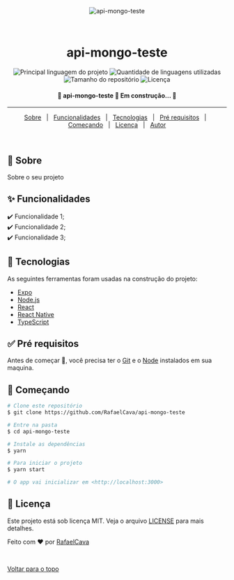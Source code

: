 <div align="center" id="top">
  <img src="./.github/app.gif" alt="api-mongo-teste" />

  &#xa0;

  <!-- <a href="https://api-mongo-teste.netlify.com">Demo</a> -->
</div>

<h1 align="center">api-mongo-teste</h1>

<p align="center">
  <img alt="Principal linguagem do projeto" src="https://img.shields.io/github/languages/top/RafaelCava/api-mongo-teste?color=56BEB8">

  <img alt="Quantidade de linguagens utilizadas" src="https://img.shields.io/github/languages/count/RafaelCava/api-mongo-teste?color=56BEB8">

  <img alt="Tamanho do repositório" src="https://img.shields.io/github/repo-size/RafaelCava/api-mongo-teste?color=56BEB8">

  <img alt="Licença" src="https://img.shields.io/github/license/RafaelCava/api-mongo-teste?color=56BEB8">

  <!-- <img alt="Github issues" src="https://img.shields.io/github/issues/RafaelCava/api-mongo-teste?color=56BEB8" /> -->

  <!-- <img alt="Github forks" src="https://img.shields.io/github/forks/RafaelCava/api-mongo-teste?color=56BEB8" /> -->

  <!-- <img alt="Github stars" src="https://img.shields.io/github/stars/RafaelCava/api-mongo-teste?color=56BEB8" /> -->
</p>

<!-- Status -->

<h4 align="center">
 🚧  api-mongo-teste 🚀 Em construção...  🚧
</h4>

<hr>

<p align="center">
  <a href="#dart-sobre">Sobre</a> &#xa0; | &#xa0;
  <a href="#sparkles-funcionalidades">Funcionalidades</a> &#xa0; | &#xa0;
  <a href="#rocket-tecnologias">Tecnologias</a> &#xa0; | &#xa0;
  <a href="#white_check_mark-pré-requisitos">Pré requisitos</a> &#xa0; | &#xa0;
  <a href="#checkered_flag-começando">Começando</a> &#xa0; | &#xa0;
  <a href="#memo-licença">Licença</a> &#xa0; | &#xa0;
  <a href="https://github.com/RafaelCava" target="_blank">Autor</a>
</p>

<br>

## :dart: Sobre ##

Sobre o seu projeto

## :sparkles: Funcionalidades ##

:heavy_check_mark: Funcionalidade 1;\
:heavy_check_mark: Funcionalidade 2;\
:heavy_check_mark: Funcionalidade 3;

## :rocket: Tecnologias ##

As seguintes ferramentas foram usadas na construção do projeto:

- [Expo](https://expo.io/)
- [Node.js](https://nodejs.org/en/)
- [React](https://pt-br.reactjs.org/)
- [React Native](https://reactnative.dev/)
- [TypeScript](https://www.typescriptlang.org/)

## :white_check_mark: Pré requisitos ##

Antes de começar :checkered_flag:, você precisa ter o [Git](https://git-scm.com) e o [Node](https://nodejs.org/en/) instalados em sua maquina.

## :checkered_flag: Começando ##

```bash
# Clone este repositório
$ git clone https://github.com/RafaelCava/api-mongo-teste

# Entre na pasta
$ cd api-mongo-teste

# Instale as dependências
$ yarn

# Para iniciar o projeto
$ yarn start

# O app vai inicializar em <http://localhost:3000>
```

## :memo: Licença ##

Este projeto está sob licença MIT. Veja o arquivo [LICENSE](LICENSE.md) para mais detalhes.

Feito com :heart: por <a href="https://github.com/RafaelCava" target="_blank">RafaelCava</a>

&#xa0;

<a href="#top">Voltar para o topo</a>
